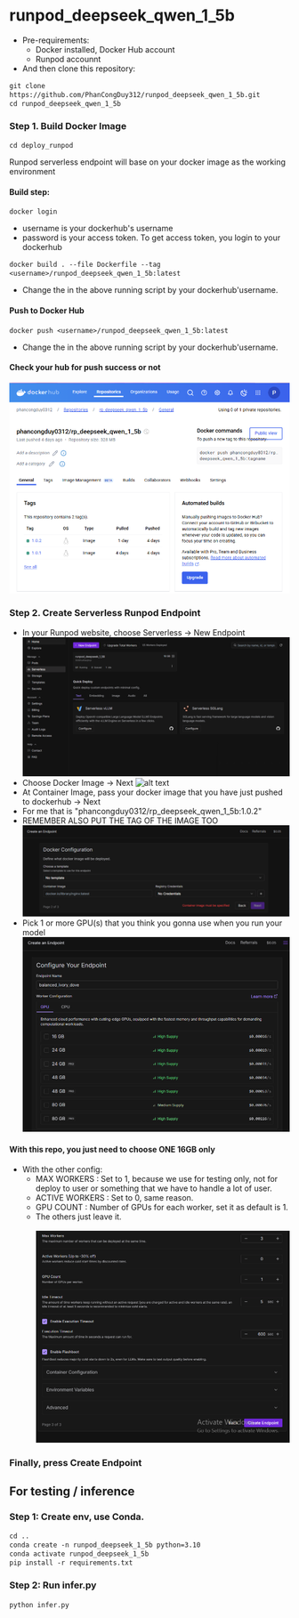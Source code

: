 # runpod_deepseek_qwen_1_5b
- Pre-requirements:
    - Docker installed, Docker Hub account
    - Runpod accounnt
- And then clone this repository:
```
git clone https://github.com/PhanCongDuy312/runpod_deepseek_qwen_1_5b.git
cd runpod_deepseek_qwen_1_5b
```
### Step 1. Build Docker Image
```
cd deploy_runpod
```
Runpod serverless endpoint will base on your docker image as the working environment
#### Build step:
```
docker login
```
- username is your dockerhub's username
- password is your access token. To get access token, you login to your dockerhub
```
docker build . --file Dockerfile --tag <username>/runpod_deepseek_qwen_1_5b:latest
```
- Change the <username> in the above running script by your dockerhub'username.
#### Push to Docker Hub
```
docker push <username>/runpod_deepseek_qwen_1_5b:latest
```
- Change the <username> in the above running script by your dockerhub'username.
#### Check your hub for push success or not
![alt text](./artifacts/image-5.png)
### Step 2. Create Serverless Runpod Endpoint
- In your Runpod website, choose Serverless -> New Endpoint
![alt text](./artifacts/image-1.png)
- Choose Docker Image -> Next
![alt text](image.png)
- At Container Image, pass your docker image that you have just pushed to dockerhub -> Next
- For me that is "phancongduy0312/rp_deepseek_qwen_1_5b:1.0.2"
- REMEMBER ALSO PUT THE TAG OF THE IMAGE TOO
![alt text](./artifacts/image-2.png)
- Pick 1 or more GPU(s) that you think you gonna use when you run your model
![alt text](./artifacts/image-3.png)
#### With this repo, you just need to choose ONE 16GB only
- With the other config:
    - MAX WORKERS : Set to 1, because we use for testing only, not for deploy to user or something that we have to handle a lot of user.
    - ACTIVE WORKERS : Set to 0, same reason.
    - GPU COUNT : Number of GPUs for each worker, set it as default is 1.
    - The others just leave it.
<br><br>
![alt text](./artifacts/image-4.png)

### Finally, press Create Endpoint

## For testing / inference
### Step 1: Create env, use Conda.
```
cd ..
conda create -n runpod_deepseek_1_5b python=3.10
conda activate runpod_deepseek_1_5b
pip install -r requirements.txt
```
### Step 2: Run infer.py
```
python infer.py
```
